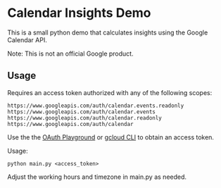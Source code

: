 # Calendar Insights Demo

This is a small python demo that calculates insights using the
Google Calendar API.

Note: This is not an official Google product. 

## Usage

Requires an access token authorized with any of the following scopes:

    https://www.googleapis.com/auth/calendar.events.readonly
    https://www.googleapis.com/auth/calendar.events
    https://www.googleapis.com/auth/calendar.readonly
    https://www.googleapis.com/auth/calendar

Use the the [OAuth Playground](https://developers.google.com/oauthplayground)
or [gcloud CLI](https://cloud.google.com/sdk/gcloud/reference/auth/application-default)
to obtain an access token.

Usage:

    python main.py <access_token>

Adjust the working hours and timezone in main.py as needed.
